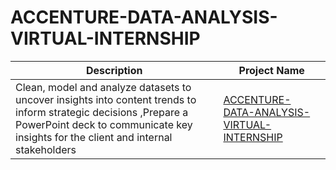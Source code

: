 # ACCENTURE-DATA-ANALYSIS-VIRTUAL-INTERNSHIP

Description   |  Project Name  |
------------- | -------------  |
Clean, model and analyze datasets to uncover insights into content trends to inform strategic decisions ,Prepare a PowerPoint deck to communicate key insights for the client and internal stakeholders | [ACCENTURE-DATA-ANALYSIS-VIRTUAL-INTERNSHIP](https://github.com/YveSene/ACCENTURE-DATA-ANALYSIS-VIRTUAL-INTERNSHIP)
